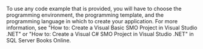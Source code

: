  To use any code example that is provided, you will have to choose the programming environment, the programming template, and the programming language in which to create your application. For more information, see "How to: Create a Visual Basic SMO Project in Visual Studio .NET" or "How to: Create a Visual C\# SMO Project in Visual Studio .NET" in SQL Server Books Online. 